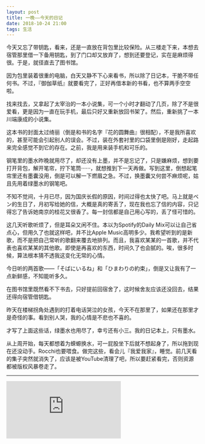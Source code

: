 ```yaml
---
layout: post
title: 一晚——今天的日记
date: 2018-10-24 21:00
tags: 生活
---
```


今天又忘了带钥匙，看来，还是一直放在背包里比较保险。从三楼走下来，本想去宿管那里借一下备用钥匙，到了门口却又放弃了，想到还要登记，实在是麻烦得很。于是，就径直去了图书馆。

因为包里装着很重的电脑，白天又静不下心来看书，所以除了日记本，干脆不带任何书。不过，『御伽草纸』就要看完了，正好再借本新的书看，也不算两手空空啦。

找来找去，又拿起了太宰治的一本小说集，可一个小时才翻动了几页，除了不是很爱看，更是因为一直在玩手机，最后只好又重新放回书架了。然后，重新挑了一本川端康成的小说集。

这本书的封面太过绮丽（倒是和书的名字『花的圆舞曲』很相配），不是我所喜欢的，甚至可能会引起别人的误会。不过，装在外套衬里的口袋里倒是刚好，走起路来完全感觉不到它的存在。之前，我是用来装手机和可乐的。

钢笔里的墨水昨晚就用尽了，却还没有上墨，并不是忘记了，只是嫌麻烦，想到要打开背包，解开笔帘，拧下笔筒······，就想推到下一天再做。写到这里，倒想起笔帘里还有墨囊没用，倒是可以解一下燃眉之急。不过，换墨囊又何尝不麻烦呢，姑且先用着绿墨水的钢笔吧。

不知不觉间，十月已尽，因为国庆长假的原因，时间过得也太快了吧。马上就是ベン的生日了，月初写给她的信，大概是真的寄丢了，现在我也忘了信的内容，只记得忘了告诉她南京的桂花又很香了。每一封信都是自己用心写的，丢了怪可惜的。

这几天听歌听烦了，但是耳朵又闲不住。本以为Spotify的Daily Mix可以让自己省点心，但用久了也就这样吧，并不比Apple Music高明多少。我希望听到的是新歌，而不是把自己常听的歌翻来覆去地排列。而且，我喜欢某某的一首歌，并不代表也喜欢某某的其他歌。即使是再喜欢的东西，时间久了也会腻的。唉，很多时候，算法根本猜不透我这变化无常的心情。

今日听的两首歌——「そばにいるね」和「ひまわりの約束」，倒是又让我有了一点新鲜感，不知能听多久。

在图书馆里既然看不下书去，只好提前回宿舍了，这时候舍友应该还没回去，结果还得向宿管借钥匙。

昨天在楼梯拐角处遇到的打着电话哭泣的女孩，今天不在那里了，如果还在那里才是奇怪的事。看到别人哭，我的心情是不悲也不喜的。

才写了上面这些话，绿墨水也用尽了，幸亏还有小三。我的日记本上，只有墨水。

从上周开始，每天都想着为蝾螈换水，可一屁股坐下后就不想起身了，所以拖到现在还没动手。Rocchi也要喂食。做完这些，看会儿『我爱我家』，睡觉。前几天看的集子突然就消失了，应该是被YouTube清理了吧，所以要赶紧看完，否则资源都被版权风暴卷走了。

-------

<div class="ytb-container">
<iframe class="ytb-video" src="https://www.youtube.com/embed/PvptSlO3LCo" frameborder="0" allow="autoplay; encrypted-media" allowfullscreen></iframe>